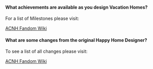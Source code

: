 #### What achievements are available as you design Vacation Homes?

For a list of Milestones please visit:

[ACNH Fandom Wiki](https://animalcrossing.fandom.com/wiki/Animal_Crossing:_New_Horizons_-_Happy_Home_Paradise#Milestones)

#### What are some changes from the original Happy Home Designer?

To see a list of all changes please visit:

[ACNH Fandom Wiki](https://animalcrossing.fandom.com/wiki/Animal_Crossing:_New_Horizons_-_Happy_Home_Paradise#Changes_from_Happy_Home_Designer)